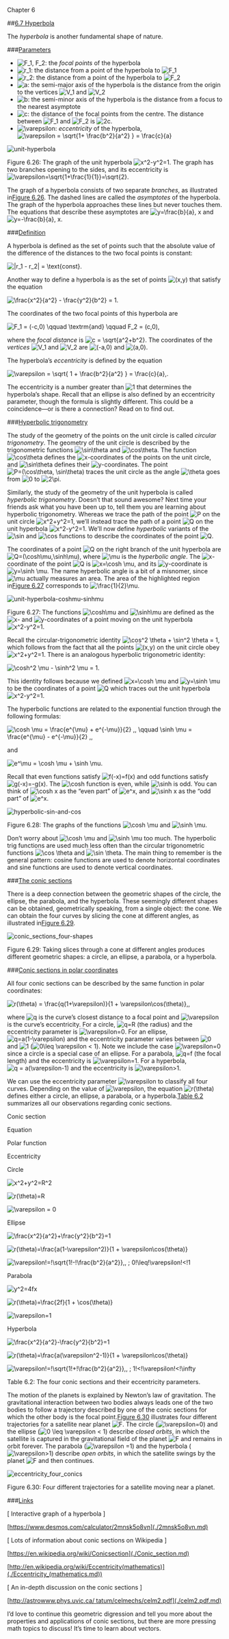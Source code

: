 Chapter 6    

##[6.7 Hyperbola](part0006_split_007.md)

The _hyperbola_ is another fundamental shape of nature.

###[Parameters](part0006_split_007.md)

-   ![F_1, F_2](01383.jpeg): the _focal points_ of the hyperbola
-   ![r_1](01384.jpeg): the distance from a point of the hyperbola to ![F_1](01385.jpeg)
-   ![r_2](01386.jpeg): the distance from a point of the hyperbola to ![F_2](01387.jpeg)
-   ![a](00014.jpeg): the semi-major axis of the hyperbola is the distance from the origin to the vertices ![V_1](01388.jpeg) and ![V_2](01389.jpeg)
-   ![b](00074.jpeg): the semi-minor axis of the hyperbola is the distance from a focus to the nearest asymptote
-   ![c](00256.jpeg): the distance of the focal points from the centre. The distance between ![F_1](01385.jpeg) and ![F_2](01387.jpeg) is ![2c](01394.jpeg).
-   ![\varepsilon](01395.jpeg): _eccentricity_ of the hyperbola, ![\varepsilon = \sqrt{1+ \frac{b^2}{a^2} } = \frac{c}{a}](01466.jpeg)

![unit-hyperbola](01467.jpeg)

Figure 6.26: The graph of the unit hyperbola ![x^2-y^2=1](01468.jpeg). The graph has two branches opening to the sides, and its eccentricity is ![\varepsilon=\sqrt{1+\frac{1}{1}}=\sqrt{2}](01469.jpeg).

The graph of a hyperbola consists of two separate _branches_, as illustrated in[Figure 6.26](part0006_split_007.md). The dashed lines are called the _asymptotes_ of the hyperbola. The graph of the hyperbola approaches these lines but never touches them. The equations that describe these asymptotes are ![y=\frac{b}{a}\, x](01470.jpeg) and ![y=-\frac{b}{a}\, x](01471.jpeg).

###[Definition](part0006_split_007.md)

A hyperbola is defined as the set of points such that the absolute value of the difference of the distances to the two focal points is constant:

![|r_1 - r_2| = \text{const}.](01472.jpeg)

Another way to define a hyperbola is as the set of points ![(x,y)](00630.jpeg) that satisfy the equation

![\frac{x^2}{a^2}   - \frac{y^2}{b^2} = 1.](01473.jpeg)

The coordinates of the two focal points of this hyperbola are

![F_1 = (-c,0) \qquad \textrm{and} \qquad F_2 = (c,0),](01402.jpeg)

where the _focal distance_ is ![c = \sqrt{a^2+b^2}](01474.jpeg). The coordinates of the _vertices_ ![V_1](01388.jpeg) and ![V_2](01389.jpeg) are ![(-a,0)](01475.jpeg) and ![(a,0)](01476.jpeg).

The hyperbola’s _eccentricity_ is defined by the equation

![\varepsilon = \sqrt{ 1 + \frac{b^2}{a^2} } = \frac{c}{a}\,.](01477.jpeg)

The eccentricity is a number greater than ![1](00211.jpeg) that determines the hyperbola’s shape. Recall that an ellipse is also defined by an eccentricity parameter, though the formula is slightly different. This could be a coincidence—or is there a connection? Read on to find out.

###[Hyperbolic trigonometry](part0006_split_007.md)

The study of the geometry of the points on the unit circle is called _circular trigonometry_. The geometry of the unit circle is described by the trigonometric functions ![\sin\theta](01118.jpeg) and ![\cos\theta](01119.jpeg). The function ![\cos\theta](01119.jpeg) defines the ![x](00015.jpeg)\-coordinates of the points on the unit circle, and ![\sin\theta](01118.jpeg) defines their ![y](00018.jpeg)\-coordinates. The point ![P=(\cos\theta, \sin\theta)](01478.jpeg) traces the unit circle as the angle ![\theta](00944.jpeg) goes from ![0](00101.jpeg) to ![2\pi](00928.jpeg).

Similarly, the study of the geometry of the unit hyperbola is called _hyperbolic trigonometry_. Doesn’t that sound awesome? Next time your friends ask what you have been up to, tell them you are learning about hyperbolic trigonometry. Whereas we trace the path of the point ![P](00267.jpeg) on the unit circle ![x^2+y^2=1](01199.jpeg), we’ll instead trace the path of a point ![Q](01329.jpeg) on the unit hyperbola ![x^2-y^2=1](01479.jpeg). We’ll now define _hyperbolic_ variants of the ![\sin](00935.jpeg) and ![\cos](00751.jpeg) functions to describe the coordinates of the point ![Q](01329.jpeg).

The coordinates of a point ![Q](01329.jpeg) on the right branch of the unit hyperbola are ![Q=(\cosh\mu,\sinh\mu)](01480.jpeg), where ![\mu](01481.jpeg) is the _hyperbolic angle_. The ![x](00015.jpeg)\-coordinate of the point ![Q](01329.jpeg) is ![x=\cosh \mu](01482.jpeg), and its ![y](00018.jpeg)\-coordinate is ![y=\sinh \mu](01483.jpeg). The name hyperbolic angle is a bit of a misnomer, since ![\mu](01481.jpeg) actually measures an area. The area of the highlighted region in[Figure 6.27](part0006_split_007.md) corresponds to ![\frac{1}{2}\mu](01484.jpeg).

![unit-hyperbola-coshmu-sinhmu](01485.jpeg)

Figure 6.27: The functions ![\cosh\mu](01486.jpeg) and ![\sinh\mu](01487.jpeg) are defined as the ![x](00632.jpeg)\- and ![y](00674.jpeg)\-coordinates of a point moving on the unit hyperbola ![x^2-y^2=1](01468.jpeg).

Recall the circular-trigonometric identity ![\cos^2 \theta + \sin^2 \theta = 1](01235.jpeg), which follows from the fact that all the points ![(x,y)](00630.jpeg) on the unit circle obey ![x^2+y^2=1](01199.jpeg). There is an analogous hyperbolic trigonometric identity:

![\cosh^2 \mu - \sinh^2 \mu = 1.](01488.jpeg)

This identity follows because we defined ![x=\cosh \mu](01482.jpeg) and ![y=\sinh \mu](01483.jpeg) to be the coordinates of a point ![Q](01329.jpeg) which traces out the unit hyperbola ![x^2-y^2=1](01479.jpeg).

The hyperbolic functions are related to the exponential function through the following formulas:

![\cosh \mu = \frac{e^{\mu}  + e^{-\mu}}{2} \,,  \qquad    \sinh \mu = \frac{e^{\mu} - e^{-\mu}}{2} \,,](01489.jpeg)

and

![e^\mu = \cosh \mu + \sinh \mu.](01490.jpeg)

Recall that even functions satisfy ![f(-x)=f(x)](01491.jpeg) and odd functions satisfy ![g(-x)=-g(x)](01492.jpeg). The ![\cosh](01493.jpeg) function is even, while ![\sinh](01494.jpeg) is odd. You can think of ![\cosh x](01495.jpeg) as the “even part” of ![e^x](00589.jpeg), and ![\sinh x](01496.jpeg) as the “odd part” of ![e^x](00589.jpeg).

![hyperbolic-sin-and-cos](01497.jpeg)

Figure 6.28: The graphs of the functions ![\cosh \mu](01486.jpeg) and ![\sinh \mu](01487.jpeg).

Don’t worry about ![\cosh \mu](01498.jpeg) and ![\sinh \mu](01499.jpeg) too much. The hyperbolic trig functions are used much less often than the circular trigonometric functions ![\cos \theta](01119.jpeg) and ![\sin \theta](01118.jpeg). The main thing to remember is the general pattern: cosine functions are used to denote horizontal coordinates and sine functions are used to denote vertical coordinates.

###[The conic sections](part0006_split_007.md)

There is a deep connection between the geometric shapes of the circle, the ellipse, the parabola, and the hyperbola. These seemingly different shapes can be obtained, geometrically speaking, from a single object: the cone. We can obtain the four curves by slicing the cone at different angles, as illustrated in[Figure 6.29](part0006_split_007.md).

![conic_sections_four-shapes](01500.jpeg)

Figure 6.29: Taking slices through a cone at different angles produces different geometric shapes: a circle, an ellipse, a parabola, or a hyperbola.

###[Conic sections in polar coordinates](part0006_split_007.md)

All four conic sections can be described by the same function in polar coordinates:

![r(\theta) = \frac{q(1+\varepsilon)}{1 + \varepsilon\cos(\theta)}\,,](01501.jpeg)

where ![q](00385.jpeg) is the curve’s closest distance to a focal point and ![\varepsilon](01395.jpeg) is the curve’s eccentricity. For a circle, ![q=R](01502.jpeg) (the radius) and the eccentricity parameter is ![\varepsilon=0](01405.jpeg). For an ellipse, ![q=a(1-\varepsilon)](01503.jpeg) and the eccentricity parameter varies between ![0](00101.jpeg) and ![1](00211.jpeg) (![0\leq \varepsilon < 1](01504.jpeg)). Note we include the case ![\varepsilon=0](01405.jpeg) since a circle is a special case of an ellipse. For a parabola, ![q=f](01505.jpeg) (the focal length) and the eccentricity is ![\varepsilon=1](01506.jpeg). For a hyperbola, ![q = a(\varepsilon-1)](01507.jpeg) and the eccentricity is ![\varepsilon>1](01508.jpeg).

We can use the eccentricity parameter ![\varepsilon](01395.jpeg) to classify all four curves. Depending on the value of ![\varepsilon](01395.jpeg), the equation ![r(\theta)](01355.jpeg) defines either a circle, an ellipse, a parabola, or a hyperbola.[Table 6.2](part0006_split_007.md) summarizes all our observations regarding conic sections.

Conic section

Equation

Polar function

Eccentricity

Circle

![x^2+y^2=R^2](01509.jpeg)

![r(\theta)=R](01510.jpeg)

![\varepsilon = 0](01405.jpeg)

Ellipse

![\frac{x^2}{a^2}+\frac{y^2}{b^2}=1](01426.jpeg)

![r(\theta)=\frac{a(1-\varepsilon^2)}{1 + \varepsilon\cos(\theta)}](01511.jpeg)

![\varepsilon\!=\!\sqrt{1\!-\!\frac{b^2}{a^2}}\,, \; 0\!\leq\!\varepsilon\!<\!1](01512.jpeg)

Parabola

![y^2=4fx](01513.jpeg)

![r(\theta)=\frac{2f}{1 + \cos(\theta)}](01514.jpeg)

![\varepsilon=1](01506.jpeg)

Hyperbola

![\frac{x^2}{a^2}-\frac{y^2}{b^2}=1](01515.jpeg)

![r(\theta)=\frac{a(\varepsilon^2-1)}{1 + \varepsilon\cos(\theta)}](01516.jpeg)

![\varepsilon\!=\!\sqrt{1\!+\!\frac{b^2}{a^2}}\,, \; 1\!<\!\varepsilon\!<\!\infty](01517.jpeg)

Table 6.2: The four conic sections and their eccentricity parameters.

The motion of the planets is explained by Newton’s law of gravitation. The gravitational interaction between two bodies always leads one of the two bodies to follow a trajectory described by one of the conic sections for which the other body is the focal point.[Figure 6.30](part0006_split_007.md) illustrates four different trajectories for a satellite near planet ![F](01432.jpeg). The circle (![\varepsilon=0](01405.jpeg)) and the ellipse (![0 \leq \varepsilon < 1](01504.jpeg)) describe _closed orbits_, in which the satellite is captured in the gravitational field of the planet ![F](01432.jpeg) and remains in orbit forever. The parabola (![\varepsilon =1](01506.jpeg)) and the hyperbola (![\varepsilon>1](01508.jpeg)) describe _open orbits_, in which the satellite swings by the planet ![F](01432.jpeg) and then continues.

![eccentricity_four_conics](01518.jpeg)

Figure 6.30: Four different trajectories for a satellite moving near a planet.

###[Links](part0006_split_007.md)

\[ Interactive graph of a hyperbola \]

[https://www.desmos.com/calculator/2mnsk5o8vn](./2mnsk5o8vn.md)

\[ Lots of information about conic sections on Wikipedia \]

[https://en.wikipedia.org/wiki/Conicsection](./Conic_section.md)

[http://en.wikipedia.org/wiki/Eccentricity(mathematics)](./Eccentricity_(mathematics.md))

\[ An in-depth discussion on the conic sections \]

[http://astrowww.phys.uvic.ca/ tatum/celmechs/celm2.pdf](./celm2.pdf.md)

I’d love to continue this geometric digression and tell you more about the properties and applications of conic sections, but there are more pressing math topics to discuss! It’s time to learn about vectors.
